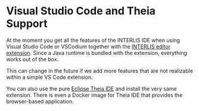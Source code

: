 # Visual Studio Code and Theia Support

At the moment you get all the features of the INTERLIS IDE when using Visual Studio Code or VSCodium together with the [INTERLIS editor extension](https://marketplace.visualstudio.com/items?itemName=edigonzales.interlis-editor). Since a Java runtime is bundled with the extension, everything works out of the box.

This can change in the future if we add more features that are not realizable within a simple VS Code extension.

You can also use the pure [Eclipse Theia IDE](https://theia-ide.org/) and install the very same extension. There is even a Docker image for Theia IDE that provides the browser-based application.
